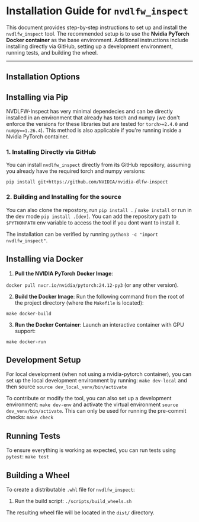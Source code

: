 # Installation Guide for `nvdlfw_inspect`

This document provides step-by-step instructions to set up and install the `nvdlfw_inspect` tool. The recommended setup is to use the **Nvidia PyTorch Docker container** as the base environment. Additional instructions include installing directly via GitHub, setting up a development environment, running tests, and building the wheel.

---

## Installation Options

## Installing via Pip

NVDLFW-Inspect has very minimal dependecies and can be directly installed in an environment that already has torch and numpy (we don't enforce the versions for these libraries but are tested for `torch>=2.4.0` and `numpy==1.26.4`). This method is also applicable if you're running inside a Nvidia PyTorch container.

### 1. Installing Directly via GitHub

You can install `nvdlfw_inspect` directly from its GitHub repository, assuming you already have the required torch and numpy versions:

`pip install git+https://github.com/NVIDIA/nvidia-dlfw-inspect`

### 2. Building and Installing for the source

You can also clone the repostory, run `pip install .` / `make install` or run in the dev mode `pip install .[dev]`. You can add the repository path to `$PYTHONPATH` env variable to access the tool if you dont want to install it.

The installation can be verified by running `python3 -c "import nvdlfw_inspect"`.

## Installing via Docker

1. **Pull the NVIDIA PyTorch Docker Image**:

`docker pull nvcr.io/nvidia/pytorch:24.12-py3` (or any other version).

2. **Build the Docker Image**:
Run the following command from the root of the project directory (where the `Makefile` is located):

`make docker-build`

3. **Run the Docker Container**:
Launch an interactive container with GPU support:

`make docker-run`

## Development Setup

For local development (when not using a nvidia-pytorch container), you can set up the local development environment by running: `make dev-local` and then source `source dev_local_venv/bin/activate`

To contribute or modify the tool, you can also set up a development environment: `make dev-env` and activate the virtual environment `source dev_venv/bin/activate`. This can only be used for running the pre-commit checks: `make check`

## Running Tests

To ensure everything is working as expected, you can run tests using `pytest`: `make test`

## Building a Wheel

To create a distributable `.whl` file for `nvdlfw_inspect`:

1. Run the build script: `./scripts/build_wheels.sh`

The resulting wheel file will be located in the `dist/` directory.
